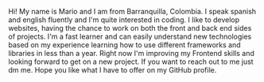 
Hi! My name is Mario and I am from Barranquilla, Colombia. I speak spanish and english fluently and I'm quite interested in coding. I like to develop websites, having the chance to work on both the front and back end sides of projects. I'm a fast learner and can easily understand new technologies based on my experience learning how to use different frameworks and libraries in less than a year. Right now I'm improving my Frontend skills and looking forward to get on a new project. If you want to reach out to me just dm me. Hope you like what I have to offer on my GitHub profile.

<!---
marito91/marito91 is a ✨ special ✨ repository because its `README.md` (this file) appears on your GitHub profile.
You can click the Preview link to take a look at your changes.
--->
